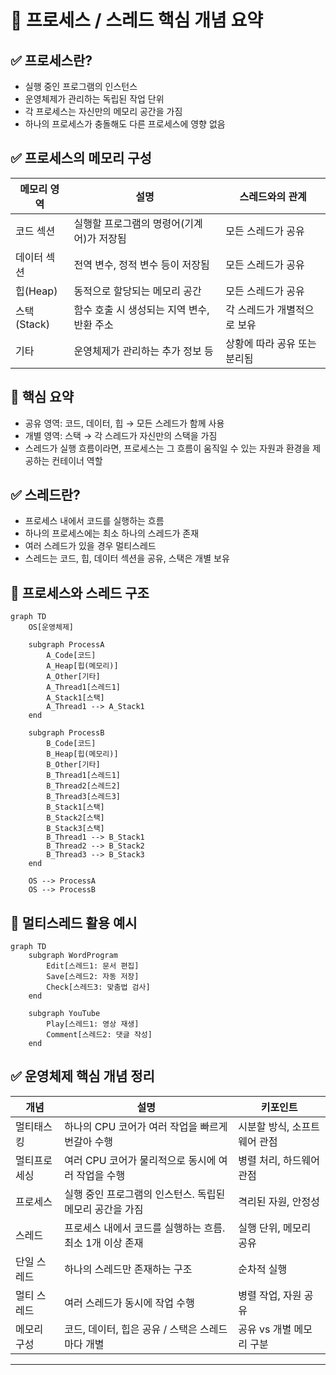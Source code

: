 # 🧠 프로세스 / 스레드 핵심 개념 요약

## ✅ 프로세스란?
- 실행 중인 프로그램의 인스턴스
- 운영체제가 관리하는 독립된 작업 단위
- 각 프로세스는 자신만의 메모리 공간을 가짐
- 하나의 프로세스가 충돌해도 다른 프로세스에 영향 없음

## ✅ 프로세스의 메모리 구성

| 메모리 영역     | 설명                                      | 스레드와의 관계               |
|----------------|-------------------------------------------|-------------------------------|
| 코드 섹션      | 실행할 프로그램의 명령어(기계어)가 저장됨 | 모든 스레드가 공유            |
| 데이터 섹션    | 전역 변수, 정적 변수 등이 저장됨          | 모든 스레드가 공유            |
| 힙(Heap)       | 동적으로 할당되는 메모리 공간             | 모든 스레드가 공유            |
| 스택(Stack)    | 함수 호출 시 생성되는 지역 변수, 반환 주소 | 각 스레드가 개별적으로 보유   |
| 기타           | 운영체제가 관리하는 추가 정보 등          | 상황에 따라 공유 또는 분리됨  |

## 🧠 핵심 요약
- 공유 영역: 코드, 데이터, 힙 → 모든 스레드가 함께 사용
- 개별 영역: 스택 → 각 스레드가 자신만의 스택을 가짐
- 스레드가 실행 흐름이라면, 프로세스는 그 흐름이 움직일 수 있는 자원과 환경을 제공하는 컨테이너 역할

## ✅ 스레드란?
- 프로세스 내에서 코드를 실행하는 흐름
- 하나의 프로세스에는 최소 하나의 스레드가 존재
- 여러 스레드가 있을 경우 멀티스레드
- 스레드는 코드, 힙, 데이터 섹션을 공유, 스택은 개별 보유

## 🧩 프로세스와 스레드 구조
```mermaid
graph TD
    OS[운영체제]

    subgraph ProcessA
        A_Code[코드]
        A_Heap[힙(메모리)]
        A_Other[기타]
        A_Thread1[스레드1]
        A_Stack1[스택]
        A_Thread1 --> A_Stack1
    end

    subgraph ProcessB
        B_Code[코드]
        B_Heap[힙(메모리)]
        B_Other[기타]
        B_Thread1[스레드1]
        B_Thread2[스레드2]
        B_Thread3[스레드3]
        B_Stack1[스택]
        B_Stack2[스택]
        B_Stack3[스택]
        B_Thread1 --> B_Stack1
        B_Thread2 --> B_Stack2
        B_Thread3 --> B_Stack3
    end

    OS --> ProcessA
    OS --> ProcessB

```

## 🧩 멀티스레드 활용 예시
```mermaid
graph TD
    subgraph WordProgram
        Edit[스레드1: 문서 편집]
        Save[스레드2: 자동 저장]
        Check[스레드3: 맞춤법 검사]
    end

    subgraph YouTube
        Play[스레드1: 영상 재생]
        Comment[스레드2: 댓글 작성]
    end

```

## ✅ 운영체제 핵심 개념 정리

| 개념             | 설명                                                                 | 키포인트                         |
|------------------|----------------------------------------------------------------------|----------------------------------|
| 멀티태스킹       | 하나의 CPU 코어가 여러 작업을 빠르게 번갈아 수행                     | 시분할 방식, 소프트웨어 관점     |
| 멀티프로세싱     | 여러 CPU 코어가 물리적으로 동시에 여러 작업을 수행                   | 병렬 처리, 하드웨어 관점         |
| 프로세스         | 실행 중인 프로그램의 인스턴스. 독립된 메모리 공간을 가짐             | 격리된 자원, 안정성              |
| 스레드           | 프로세스 내에서 코드를 실행하는 흐름. 최소 1개 이상 존재              | 실행 단위, 메모리 공유           |
| 단일 스레드      | 하나의 스레드만 존재하는 구조                                         | 순차적 실행                      |
| 멀티 스레드      | 여러 스레드가 동시에 작업 수행                                        | 병렬 작업, 자원 공유             |
| 메모리 구성      | 코드, 데이터, 힙은 공유 / 스택은 스레드마다 개별                     | 공유 vs 개별 메모리 구분         |

---
